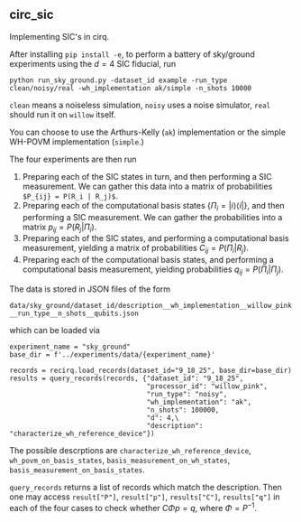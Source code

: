 ## circ_sic

Implementing SIC's in cirq.

After installing `pip install -e`, to perform a battery of sky/ground experiments using the $d=4$ SIC fiducial, run

```python run_sky_ground.py -dataset_id example -run_type clean/noisy/real -wh_implementation ak/simple -n_shots 10000```

`clean` means a noiseless simulation, `noisy` uses a noise simulator, `real` should run it on `willow` itself.  

You can choose to use the Arthurs-Kelly (`ak`) implementation or the simple WH-POVM implementation (`simple`.) 

The four experiments are then run

1. Preparing each of the SIC states in turn, and then performing a SIC measurement. We can gather this data into a matrix of probabilities `$P_{ij} = P(R_i | R_j)$`.
2. Preparing each of the computational basis states $\{ \Pi_i = |i\rangle\langle i| \}$, and then performing a SIC measurement. We can gather the probabilities into a matrix $p_{ij} = P(R_j | \Pi_i)$.
3. Preparing each of the SIC states, and performing a computational basis measurement, yielding a matrix of probabilities $C_{ij} = P(\Pi_i | R_j)$.
4. Preparing each of the computational basis states, and performing a computational basis measurement, yielding probabilities $q_{ij} = P(\Pi_i |\Pi_j)$.

The data is stored in JSON files of the form

`data/sky_ground/dataset_id/description__wh_implementation__willow_pink__run_type__n_shots__qubits.json`

which can be loaded via

```
experiment_name = "sky_ground"
base_dir = f'../experiments/data/{experiment_name}'

records = recirq.load_records(dataset_id="9_18_25", base_dir=base_dir)
results = query_records(records, {"dataset_id": "9_18_25",
                                  "processor_id": "willow_pink",
                                  "run_type": "noisy",
                                  "wh_implementation": "ak",
                                  "n_shots": 100000,
                                  "d": 4,\
                                  "description": "characterize_wh_reference_device"})
```

The possible descrptions are `characterize_wh_reference_device`, `wh_povm_on_basis_states`, `basis_measurement_on_wh_states`, `basis_measurement_on_basis_states`.

`query_records` returns a list of records which match the description. Then one may access `result["P"]`, `result["p"]`, `results["C"]`, `results["q"]` in each of the four cases to check whether $C \Phi p = q$, where $\Phi=P^{-1}$.

